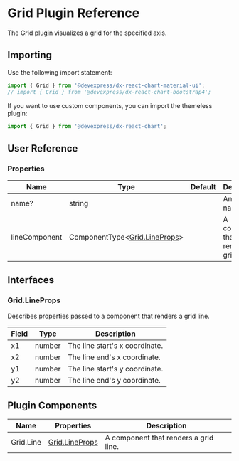 # Grid Plugin Reference

The Grid plugin visualizes a grid for the specified axis.

## Importing

Use the following import statement:

```js
import { Grid } from '@devexpress/dx-react-chart-material-ui';
// import { Grid } from '@devexpress/dx-react-chart-bootstrap4';
```

If you want to use custom components, you can import the themeless plugin:

```js
import { Grid } from '@devexpress/dx-react-chart';
```

## User Reference

### Properties

Name | Type | Default | Description
-----|------|---------|------------
name? | string | | An axis name.
lineComponent | ComponentType&lt;[Grid.LineProps](#gridlineprops)&gt; | | A component that renders a grid line.

## Interfaces

### Grid.LineProps

Describes properties passed to a component that renders a grid line.

Field | Type | Description
------|------|------------
x1 | number | The line start's x coordinate.
x2 | number | The line end's x coordinate.
y1 | number | The line start's y coordinate.
y2 | number | The line end's y coordinate.

## Plugin Components

Name | Properties | Description
-----|------------|------------
Grid.Line | [Grid.LineProps](#gridlineprops) | A component that renders a grid line.
